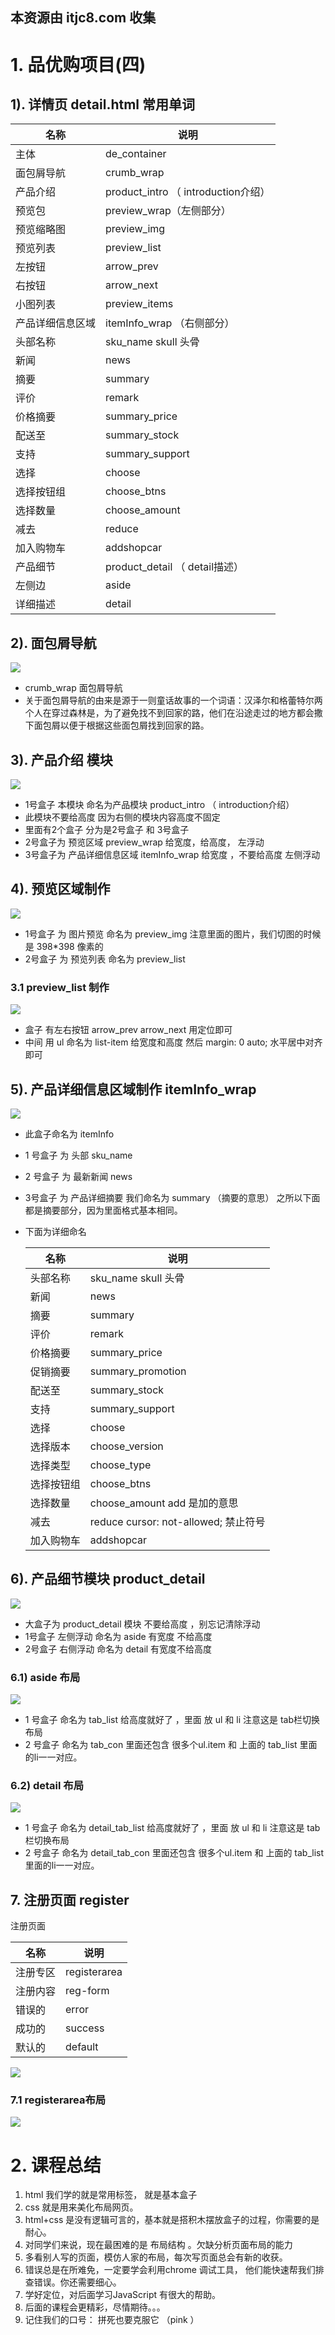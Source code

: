 ## 本资源由 itjc8.com 收集
# 1. 品优购项目(四)

## 1). 详情页 detail.html  常用单词

| 名称             | 说明                                  |
| ---------------- | ------------------------------------- |
| 主体             | de_container                          |
| 面包屑导航       | crumb_wrap                            |
| 产品介绍         | product_intro   （ introduction介绍） |
| 预览包           | preview_wrap（左侧部分）              |
| 预览缩略图       | preview_img                           |
| 预览列表         | preview_list                          |
| 左按钮           | arrow_prev                            |
| 右按钮           | arrow_next                            |
| 小图列表         | preview_items                         |
| 产品详细信息区域 | itemInfo_wrap （右侧部分）            |
| 头部名称         | sku_name       skull  头骨            |
| 新闻             | news                                  |
| 摘要             | summary                               |
| 评价             | remark                                |
| 价格摘要         | summary_price                         |
| 配送至           | summary_stock                         |
| 支持             | summary_support                       |
| 选择             | choose                                |
| 选择按钮组       | choose_btns                           |
| 选择数量         | choose_amount                         |
| 减去             | reduce                                |
| 加入购物车       | addshopcar                            |
| 产品细节         | product_detail      （   detail描述） |
| 左侧边           | aside                                 |
| 详细描述         | detail                                |

## 2). 面包屑导航 

<img src="media/1.png" />



* crumb_wrap   面包屑导航
* 关于面包屑导航的由来是源于一则童话故事的一个词语：汉泽尔和格蕾特尔两个人在穿过森林是，为了避免找不到回家的路，他们在沿途走过的地方都会撒下面包屑以便于根据这些面包屑找到回家的路。



## 3). 产品介绍 模块

<img src="media/2.png" />

* 1号盒子 本模块 命名为产品模块   product_intro   （ introduction介绍）
* 此模块不要给高度  因为右侧的模块内容高度不固定
* 里面有2个盒子  分为是2号盒子 和  3号盒子  
* 2号盒子为  预览区域  preview_wrap   给宽度，给高度， 左浮动
* 3号盒子为  产品详细信息区域  itemInfo_wrap 给宽度 ，不要给高度  左侧浮动 



## 4).  预览区域制作

<img src="media/3.png" />



* 1号盒子 为  图片预览   命名为   preview_img    注意里面的图片，我们切图的时候是 398*398 像素的
* 2号盒子 为 预览列表   命名为  preview_list

### 3.1 preview_list 制作



<img src="media/4.png" >

*  盒子 有左右按钮   arrow_prev   arrow_next  用定位即可 
* 中间 用 ul  命名为    list-item    给宽度和高度 然后  margin: 0 auto;  水平居中对齐即可



## 5). 产品详细信息区域制作 itemInfo_wrap 

<img src="media/7.png" />

* 此盒子命名为 itemInfo

* 1 号盒子 为 头部 sku_name    

* 2 号盒子 为 最新新闻  news  

* 3号盒子 为  产品详细摘要  我们命名为  summary （摘要的意思）   之所以下面都是摘要部分，因为里面格式基本相同。

* 下面为详细命名

  | 名称       | 说明                                      |
  | ---------- | ----------------------------------------- |
  | 头部名称   | sku_name       skull  头骨                |
  | 新闻       | news                                      |
  | 摘要       | summary                                   |
  | 评价       | remark                                    |
  | 价格摘要   | summary_price                             |
  | 促销摘要   | summary_promotion                         |
  | 配送至     | summary_stock                             |
  | 支持       | summary_support                           |
  | 选择       | choose                                    |
  | 选择版本  | choose_version                 |
  | 选择类型   | choose_type                       |
  | 选择按钮组   | choose_btns                             |
  | 选择数量   | choose_amount        add 是加的意思          |
  | 减去       | reduce     cursor: not-allowed;  禁止符号 |
  | 加入购物车 | addshopcar                                |



## 6).  产品细节模块 product_detail 

<img src="media/6.png" />

* 大盒子为 product_detail 模块 不要给高度 ，别忘记清除浮动
* 1号盒子 左侧浮动 命名为 aside  有宽度 不给高度
* 2号盒子 右侧浮动  命名为 detail   有宽度不给高度




### 6.1) aside 布局

<img src="media/8.png" />

* 1 号盒子 命名为 tab_list   给高度就好了 ，里面 放 ul 和 li   注意这是 tab栏切换布局
* 2 号盒子  命名为  tab_con    里面还包含 很多个ul.item 和 上面的 tab_list 里面的li一一对应。   

### 6.2) detail 布局

<img src="media/9.png" />

- 1 号盒子 命名为 detail_tab_list   给高度就好了 ，里面 放 ul 和 li   注意这是 tab栏切换布局
- 2 号盒子  命名为  detail_tab_con    里面还包含 很多个ul.item 和 上面的 tab_list 里面的li一一对应。   



## 7. 注册页面 register

注册页面

| 名称   | 说明           |
| ---- | ------------ |
| 注册专区 | registerarea |
| 注册内容 | reg-form     |
| 错误的  | error        |
| 成功的  | success      |
| 默认的  | default      |


<img src="media/10.png" />

### 7.1 registerarea布局

<img src="media/11.png" />

# 2. 课程总结

1. html 我们学的就是常用标签， 就是基本盒子
2. css 就是用来美化布局网页。
3. html+css 是没有逻辑可言的，基本就是搭积木摆放盒子的过程，你需要的是耐心。
4. 对同学们来说，现在最困难的是 布局结构 。欠缺分析页面布局的能力
5. 多看别人写的页面，模仿人家的布局，每次写页面总会有新的收获。
6. 错误总是在所难免，一定要学会利用chrome 调试工具， 他们能快速帮我们排查错误。你还需要细心。
7. 学好定位，对后面学习JavaScript 有很大的帮助。
8. 后面的课程会更精彩，尽情期待。。。
9. 记住我们的口号：  拼死也要克服它 （pink ）